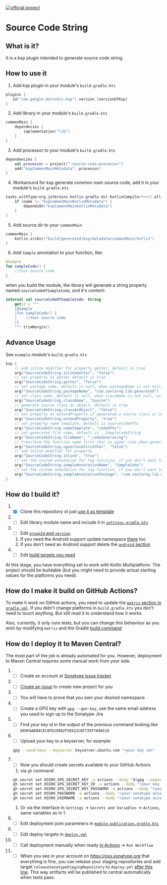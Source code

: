 [![official project](http://jb.gg/badges/official.svg)](https://confluence.jetbrains.com/display/ALL/JetBrains+on+GitHub)

# Source Code String

## What is it?

It is a ksp plugin intended to generate source code string.

## How to use it

1. Add ksp plugin in your module's `build.gradle.kts`

```kotlin
plugins {
   id("com.google.devtools.ksp") version {versionOfKsp}
}
```

2. Add library in your module's `build.gradle.kts`
```kotlin
commonMain {
    dependecies {
        implementation("lib")
    }
}
```
3. Add processor to your module's `build.gradle.kts`
```kotlin
dependencies {
    val processor = project(":source-code-processor")
    add("kspCommonMainMetadata", processor)
}
```
4. Workaround for ksp generate common main source code, add it in your module's `build.gradle.kts`
```kotlin
tasks.withType<org.jetbrains.kotlin.gradle.dsl.KotlinCompile<*>>().all {
    if (name != "kspCommonMainKotlinMetadata") {
        dependsOn("kspCommonMainKotlinMetadata")
    }
}
```
5. Add source dir to your `commonMain`
```kotlin
commonMain {
    kotlin.srcDir("build/generated/ksp/metadata/commonMain/kotlin")
}
```
6. Add `Sample` annotation to your function, like:
```kotlin
@Sample
fun sampleCode() {
    //Your source code
}
```
when you build the module, the library will generate a string property named `sourceCodeOfSampleCode`, and it's content:
```kotlin
internal val sourceCodeOfSampleCode: String
    get() = """
    |@Sample
    |fun sampleCode() {
    |    //Your source code
    |}
    """.trimMargin()
```

## Advance Usage
See `example` module's `build.gradle.kts`
```kotlin
ksp { 
    // add inline modifier for property getter, default is true
    arg("SourceCodeString.inlineGetter", "false")
    // set property as getter default is true
    arg("SourceCodeString.getter", "false")
    // set package name, default is null, when packageName is not null, the property will generate in a single kt file
    arg("SourceCodeString.packageName", "com.sanlorng.lib.generated")
    // set class name, default is null, when className is not null, will generate a class with the name, and set property as the class' property
    arg("SourceCodeString.className", "Source")
    // generate source class as object, default is true
    arg("SourceCodeString.classAsObject", "false")
    // set property as extendProperty if generated a source class or source object, default is false
    arg("SourceCodeString.extendProperty", "true")
    // set property name template, default is sourceCodeOf%s
    arg("SourceCodeString.nameTemplate", "codeOf%s")
    // set generated file name, default is __SampleCodeString
    arg("SourceCodeString.fileName", "_codeGenerating")
    // transform the function name first char as upper case when generate property name
    arg("SourceCodeString.upperCaseFirstChar", "false")
    // add inline modifier for property
    arg("SourceCodeString.inline", "true")
    // set the custom annotation for tag function, if you don't want to use @Sample
    arg("SourceCodeString.sampleAnnotationName", "SampleCode")
    // set the custom annotation for tag function, if you don't want to use @Sample
    arg("SourceCodeString.sampleAnnotationPackage", "com.sanlorng.lib.other")
}
```
## How do I build it?

1. - [x] Clone this repository ot just [use it as template](https://github.com/Kotlin/multiplatform-library-template/generate)
1. - [ ] Edit library module name and include it in [`settings.gradle.kts`](settings.gradle.kts#L18)
1. - [ ] Edit [`groupId` and `version`](convention-plugins/src/main/kotlin/module.publication.gradle.kts#L10-L11)
    1. If you need the Android support update namespace [there](library/build.gradle.kts#L38) too
    1. If you don't need an Android support delete the [`android` section](library/build.gradle.kts#L37-L43)
1. - [ ] Edit [build targets you need](library/build.gradle.kts#L9-L21)

At this stage, you have everything set to work with Kotlin Multiplatform. The project should be buildable (but you might need to provide actual starting values for the platforms you need).

## How do I make it build on GitHub Actions?

To make it work on GitHub actions, you need to update the [`matrix` section in `gradle.yml`](.github/workflows/gradle.yml#L25-L34). If you didn't change platforms in `build.gradle.kts` you don't need to touch anything. But still read it to understand how it works.

Also, currently, it only runs tests, but you can change this behaviour as you wish by modifying `matrix` and the Gradle [build command](.github/workflows/gradle.yml#L52)

## How do I deploy it to Maven Central?

The most part of the job is already automated for you. However, deployment to Maven Central requires some manual work from your side. 

1. - [ ] Create an account at [Sonatype issue tracker](https://issues.sonatype.org/secure/Signup!default.jspa)
1. - [ ] [Create an issue](https://issues.sonatype.org/secure/CreateIssue.jspa?issuetype=21&pid=10134) to create new project for you
1. - [ ] You will have to prove that you own your desired namespace
1. - [ ] Create a GPG key with `gpg --gen-key`, use the same email address you used to sign up to the Sonatype Jira
1. - [ ] Find your key id in the output of the previous command looking like `D89FAAEB4CECAFD199A2F5E612C6F735F7A9A519`
1. - [ ] Upload your key to a keyserver, for example 
    ```bash
    gpg --send-keys --keyserver keyserver.ubuntu.com "<your key id>"
    ```
1. - [ ] Now you should create secrets available to your GitHub Actions
    1. via `gh` command
    ```bash
    gh secret set OSSRH_GPG_SECRET_KEY -a actions --body "$(gpg --export-secret-key --armor "<your key id>")"
    gh secret set OSSRH_GPG_SECRET_KEY_ID -a actions --body "<your key id>"
    gh secret set OSSRH_GPG_SECRET_KEY_PASSWORD -a actions --body "<your key password>"
    gh secret set OSSRH_PASSWORD -a actions --body "<your sonatype account password>"
    gh secret set OSSRH_USERNAME -a actions --body "<your sonatype account username>"
    ```
    1. Or via the interface in `Settings` → `Secrets and Variables` → `Actions`, same variables as in 1.
1. - [ ] Edit deployment pom parameters in [`module.publication.gradle.kts`](convention-plugins/src/main/kotlin/module.publication.gradle.kts#L25-L44)
1. - [ ] Edit deploy targets in [`deploy.yml`](.github/workflows/deploy.yml#L23-L36)
1. - [ ] Call deployment manually when ready [in Actions](../../actions/workflows/deploy.yml) → `Run Workflow`
1. - [ ] When you see in your account on https://oss.sonatype.org that everything is fine, you can release your staging repositories and add target `releaseSonatypeStagingRepository` to `deploy.yml` [after this line](.github/workflows/deploy.yml#L60). This way artifacts will be published to central automatically when tests pass.

